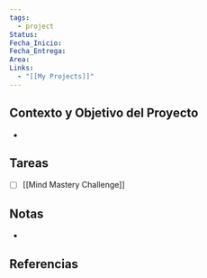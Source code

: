 ```yaml
---
tags:
  - project
Status: 
Fecha_Inicio: 
Fecha_Entrega: 
Area: 
Links:
  - "[[My Projects]]"
---
```

## Contexto y Objetivo del Proyecto
- 
## Tareas
- [ ] [[Mind Mastery Challenge]]
## Notas
- 

## Referencias

